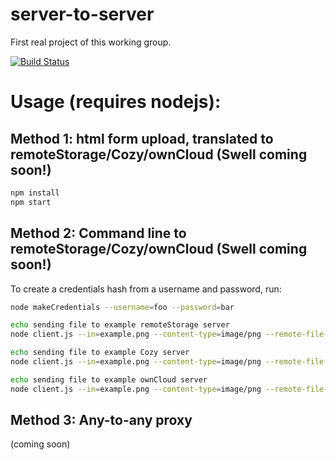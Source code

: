 # server-to-server
First real project of this working group.

[![Build Status](https://travis-ci.org/Decentralized-Sharing-Working-Group/server-to-server.svg)](https://travis-ci.org/Decentralized-Sharing-Working-Group/server-to-server)

# Usage (requires nodejs):

## Method 1: html form upload, translated to remoteStorage/Cozy/ownCloud (Swell coming soon!)

````bash
npm install
npm start
````

## Method 2: Command line to remoteStorage/Cozy/ownCloud (Swell coming soon!)

To create a credentials hash from a username and password, run:

````bash
node makeCredentials --username=foo --password=bar
````

````bash
echo sending file to example remoteStorage server
node client.js --in=example.png --content-type=image/png --remote-file-name=`date +%s` --server-type=remotestorage --host=storage.5apps.com --port=443 --base-path=/dswg/test/ --credentials=3a0d6830acea73605bde4e919b107886

echo sending file to example Cozy server
node client.js --in=example.png --content-type=image/png --remote-file-name=`date +%s` --server-type=cozy --host=paulsharing2.cozycloud.cc --port=443 --base-path=/cozy/ --credentials=VXBzYzBEMFhydWhlOWJqNXFCM1U0SGNaaWRERWtBZ2Q6ZEM0S3ZsZkJ3cXJpTUozYUNBakc2cUxkZFBrUGdyNXo=

echo sending file to example ownCloud server
node client.js --in=example.png --content-type=image/png --remote-file-name=`date +%s` --server-type=owncloud --host=owncloud.michielbdejong.com --port=443 --base-path=/remote.php/webdav/ --credentials=b2h5dUg4RWlwaWUxY2hvbzVzaGFpc2hlZXphaVNvaDJhdG91ZjNhYTphaENlMW9hYm9oMmFlcGhvbzVrYWhnaGFlbjlsZWFRdWFpMHpvb2tp
````

## Method 3: Any-to-any proxy

(coming soon)
